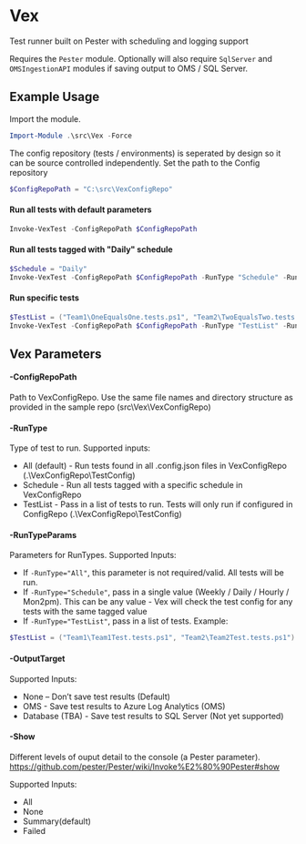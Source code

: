 # Vex
Test runner built on Pester with scheduling and logging support

Requires the `Pester` module. Optionally will also require `SqlServer` and `OMSIngestionAPI` modules if saving output to OMS / SQL Server.

## Example Usage

Import the module.

```powershell
Import-Module .\src\Vex -Force
```

The config repository (tests / environments) is seperated by design so it can be source controlled independently. Set the path to the Config repository
```powershell
$ConfigRepoPath = "C:\src\VexConfigRepo"
```

#### Run all tests with default parameters
```powershell
Invoke-VexTest -ConfigRepoPath $ConfigRepoPath
```

#### Run all tests tagged with "Daily" schedule
```powershell
$Schedule = "Daily"
Invoke-VexTest -ConfigRepoPath $ConfigRepoPath -RunType "Schedule" -RunTypeParams $Schedule -OutputTarget "None" -Show All
```

#### Run specific tests
```powershell
$TestList = ("Team1\OneEqualsOne.tests.ps1", "Team2\TwoEqualsTwo.tests.ps1")
Invoke-VexTest -ConfigRepoPath $ConfigRepoPath -RunType "TestList" -RunTypeParams $TestList -Show All
```
## Vex Parameters

#### -ConfigRepoPath
Path to VexConfigRepo. Use the same file names and directory structure as provided in the sample repo (src\Vex\VexConfigRepo)

#### -RunType
Type of test to run. Supported inputs:

- All (default) - Run tests found in all .config.json files in VexConfigRepo (.\VexConfigRepo\TestConfig)
- Schedule - Run all tests tagged with a specific schedule in VexConfigRepo
- TestList - Pass in a list of tests to run. Tests will only run if configured in ConfigRepo (.\VexConfigRepo\TestConfig)


#### -RunTypeParams
Parameters for RunTypes. Supported Inputs:
- If `-RunType="All"`, this parameter is not required/valid. All tests will be run.
- If `-RunType="Schedule"`, pass in a single value (Weekly / Daily / Hourly / Mon2pm). This can be any value - Vex will check the test config for any tests with the same tagged value
- If `-RunType="TestList"`, pass in a list of tests. Example:
```powershell
$TestList = ("Team1\Team1Test.tests.ps1", "Team2\Team2Test.tests.ps1")
```
	
#### -OutputTarget
Supported Inputs:
- None – Don’t save test results (Default)
- OMS - Save test results to Azure Log Analytics (OMS)
- Database (TBA) - Save test results to SQL Server (Not yet supported)

#### -Show
Different levels of ouput detail to the console (a Pester parameter).
https://github.com/pester/Pester/wiki/Invoke%E2%80%90Pester#show

Supported Inputs:
- All
- None
- Summary(default)
- Failed
